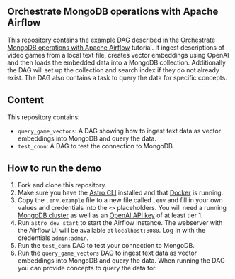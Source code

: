 ## Orchestrate MongoDB operations with Apache Airflow

This repository contains the example DAG described in the [Orchestrate MongoDB operations with Apache Airflow](https://www.astronomer.io/docs/learn/airflow-mongodb) tutorial.
It ingest descriptions of video games from a local text file, creates vector embeddings using OpenAI and then loads the embedded data into a MongoDB collection. Additionally the DAG will set up the collection and search index if they do not already exist. The DAG also contains a task to query the data for specific concepts.

## Content

This repository contains:

- `query_game_vectors`: A DAG showing how to ingest text data as vector embeddings into MongoDB and query the data.
- `test_conn`: A DAG to test the connection to MongoDB.

## How to run the demo

1. Fork and clone this repository.
2. Make sure you have the [Astro CLI](https://docs.astronomer.io/astro/cli/install-cli) installed and that [Docker](https://www.docker.com/) is running.
3. Copy the `.env.example` file to a new file called `.env` and fill in your own values and credentials into the `<>` placeholders. You will need a running [MongoDB cluster](https://www.mongodb.com/) as well as an [OpenAI API key](https://platform.openai.com/docs/overview) of at least tier 1.
4. Run `astro dev start` to start the Airflow instance. The webserver with the Airflow UI will be available at `localhost:8080`. Log in with the credentials `admin:admin`.
5. Run the `test_conn` DAG to test your connection to MongoDB. 
6. Run the `query_game_vectors` DAG to ingest text data as vector embeddings into MongoDB and query the data. When running the DAG you can provide concepts to query the data for.